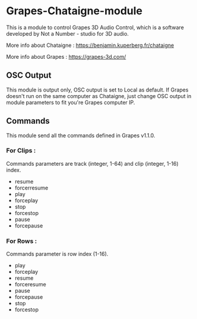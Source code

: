 # Grapes-Chataigne-module
This is a module to control Grapes 3D Audio Control, which is a software developed by Not a Number - studio for 3D audio.

More info about Chataigne : https://benjamin.kuperberg.fr/chataigne

More info about Grapes : https://grapes-3d.com/

## OSC Output
This module is output only, OSC output is set to Local as default.
If Grapes doesn't run on the same computer as Chataigne, just change OSC output in module parameters to fit you're Grapes computer IP.

## Commands
This module send all the commands defined in Grapes v1.1.0.

### For Clips :
Commands parameters are track (integer, 1-64) and clip (integer, 1-16) index.
- resume
- forcerresume
- play
- forceplay
- stop
- forcestop
- pause
- forcepause

### For Rows :
Commands parameter is row index (1-16).
- play
- forceplay
- resume
- forceresume
- pause
- forcepause
- stop
- forcestop

